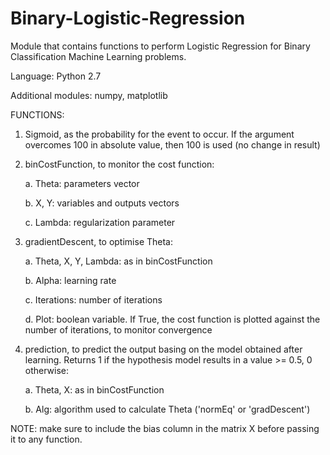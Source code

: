 # Binary-Logistic-Regression

Module that contains functions to perform Logistic Regression for Binary Classification Machine Learning problems.

Language: Python 2.7

Additional modules: numpy, matplotlib

FUNCTIONS:

1. Sigmoid, as the probability for the event to occur. If the argument overcomes 100 in absolute value, then 100 is used (no change in result)
    
2. binCostFunction, to monitor the cost function:

    a. Theta: parameters vector
    
    b. X, Y: variables and outputs vectors
    
    c. Lambda: regularization parameter
    
3. gradientDescent, to optimise Theta:

    a. Theta, X, Y, Lambda: as in binCostFunction
    
    b. Alpha: learning rate
    
    c. Iterations: number of iterations
    
    d. Plot: boolean variable. If True, the cost function is plotted against the number of iterations, to monitor convergence
        
4. prediction, to predict the output basing on the model obtained after learning. Returns 1 if the hypothesis model results in a value >= 0.5, 0 otherwise:

    a. Theta, X: as in binCostFunction
    
    b. Alg: algorithm used to calculate Theta ('normEq' or 'gradDescent')
  
NOTE: make sure to include the bias column in the matrix X before passing it to any function.
